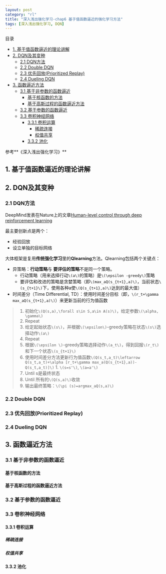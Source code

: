 ```yaml
---
layout: post
category: "rl"
title: "深入浅出强化学习-chap6 基于值函数逼近的强化学习方法"
tags: [深入浅出强化学习, DQN]
---
```


目录

<!-- TOC -->

- [1. 基于值函数逼近的理论讲解](#1-基于值函数逼近的理论讲解)
- [2. DQN及其变种](#2-dqn及其变种)
    - [2.1 DQN方法](#21-dqn方法)
    - [2.2 Double DQN](#22-double-dqn)
    - [2.3 优先回放(Prioritized Replay)](#23-优先回放prioritized-replay)
    - [2.4 Dueling DQN](#24-dueling-dqn)
- [3. 函数逼近方法](#3-函数逼近方法)
    - [3.1 基于非参数的函数逼近](#31-基于非参数的函数逼近)
        - [基于核函数的方法](#基于核函数的方法)
        - [基于高斯过程的函数逼近方法](#基于高斯过程的函数逼近方法)
    - [3.2 基于参数的函数逼近](#32-基于参数的函数逼近)
    - [3.3 卷积神经网络](#33-卷积神经网络)
        - [3.3.1 卷积运算](#331-卷积运算)
            - [稀疏连接](#稀疏连接)
            - [权值共享](#权值共享)
        - [3.3.2 池化](#332-池化)

<!-- /TOC -->



参考**《深入浅出强化学习》**

## 1. 基于值函数逼近的理论讲解

## 2. DQN及其变种

### 2.1 DQN方法

DeepMind发表在Nature上的文章[Human-level control through deep reinforcement learning](https://daiwk.github.io/assets/dqn.pdf)

最主要创新点是两个：

+ 经验回放
+ 设立单独的目标网络

大体框架是复用**传统强化学习**里的**Qlearning**方法。Qlearning包括两个关键点：

+ 异策略：**行动策略**与 **要评估的策略**不是同一个策略。
    + 行动策略（用来选择行动`\(a\)`的策略）是`\(\epsilon -greedy\)`策略
    + 要评估和改进的策略是贪婪策略（即`\(max_aQ(s_{t+1},a)\)`，当前状态`\(s_{t+1}\)`下，使用各种a使`\(Q(s_{t+1},a)\)`达到的最大值）
+ 时间差分（Time Differential, TD）：使用时间差分目标（即，`\(r_t+\gamma max_aQ(s_{t+1},a)\)`）来更新当前的行为值函数

>1. 初始化`\(Q(s,a),\forall s\in S,a\in A(s)\)`，给定参数`\(\alpha, \gamma\)`
>1. Repeat
>  1. 给定起始状态`\(s\)`，并根据`\(\epsilon\)`-greedy策略在状态`\(s\)`选择动作`\(a\)`
>  1. Repeat
>    1. 根据`\(\epsilon \)`-greedy策略选择动作`\(a_t\)`，得到回报`\(r_t\)`和下一个状态`\(s_{t+1}\)`
>    1. 使用时间差分方法更新行为值函数`\(Q(s_t,a_t)\leftarrow Q(s_t,a_t)+\alpha [r_t+\gamma max_a(Q(s_{t+1},a))-Q(s_t,a_t)]\)`
>     1. `\(s=s'\)`, `\(a=a'\)`
>   1. Until s是最终状态
>  1. Until 所有的`\(Q(s,a)\)`收敛
>1. 输出最终策略：`\(\pi (s)=argmax_aQ(s,a)\)`


### 2.2 Double DQN

### 2.3 优先回放(Prioritized Replay)

### 2.4 Dueling DQN

## 3. 函数逼近方法

### 3.1 基于非参数的函数逼近

#### 基于核函数的方法

#### 基于高斯过程的函数逼近方法

### 3.2 基于参数的函数逼近

### 3.3 卷积神经网络

#### 3.3.1 卷积运算

##### 稀疏连接

##### 权值共享

#### 3.3.2 池化
